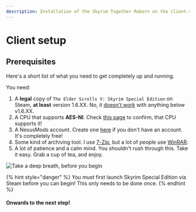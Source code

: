 ```yaml
---
description: Installation of the Skyrim Together Reborn on the client-side
---
```


# Client setup

## **Prerequisites**

Here's a short list of what you need to get completely up and running.

You need:

1. A **legal** copy of `The Elder Scrolls V: Skyrim Special Edition` on Steam, **at least** version 1.6.XX. No, it [doesn't work](../../general-information/supported-games.md) with anything below v1.6.XX.
2. A CPU that supports **AES-NI**. Check [this page](../troubleshooting/my-game-crashes-when-i-open-it-or-connect-to-a-server.md) to confirm, that CPU supports it!
3. A NexusMods account. Create one [here](https://users.nexusmods.com/register) if you don't have an account. It's completely free!
4. Some kind of archiving tool. I use [7-Zip](https://7-zip.org/), but a lot of people use [WinRAR](https://www.win-rar.com).
5. A lot of patience and a calm mind. You shouldn't rush through this. Take it easy. Grab a cup of tea, and enjoy.

![Take a deep breath, before you begin](https://i.imgur.com/u5N8ASZ.gif)

{% hint style="danger" %}
You must first launch Skyrim Special Edition via Steam before you can begin! This only needs to be done once.
{% endhint %}

#### Onwards to the next step!
